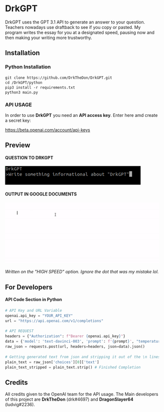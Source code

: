 # DrkGPT
DrkGPT uses the GPT 3.1 API to generate an answer to your question. Teachers nowadays use draftback to see if you copy or pasted. My program writes the essay for you at a designated speed, pausing now and then making your writing more trustworthy.
## Installation
### Python Installation
```
git clone https://github.com/DrkTheDon/DrkGPT.git
cd /DrkGPT/python
pip3 install -r requirements.txt
python3 main.py
```
### API USAGE
In order to use **DrkGPT** you need an **API access key**. Enter here amd create a secret key: 

https://beta.openai.com/account/api-keys

## Preview
#### QUESTION TO DRKGPT
![](https://github.com/DrkTheDon/DrkGPT/blob/main/github/Screenshot%20from%202023-01-24%2023-24-48.png)
#### OUTPUT IN GOOGLE DOCUMENTS
![](https://github.com/DrkTheDon/DrkGPT/blob/main/github/ezgif-2-b9f85f2fc1.gif)

*Written on the "HIGH SPEED" option. Ignore the dot that was my mistake lol.*

## For Developers

#### API Code Section in Python
```py
# API Key and URL Variable
openai.api_key = "YOUR_API_KEY"
url = "https://api.openai.com/v1/completions"

# API REQUEST
headers = {"Authorization": f"Bearer {openai.api_key}"}
data = {'model': 'text-davinci-003', 'prompt': f'{prompt}', "temperature": 0, "max_tokens": 2048}
raw_json = requests.post(url, headers=headers, json=data).json()

# Getting generated text from json and stripping it out of the \n lines.
plain_text = raw_json['choices'][0]['text']
plain_text_stripped = plain_text.strip() # Finished Completion
```

## Credits
All credits given to the OpenAI team for the API usage. 
The Main developers of this project are **DrkTheDon** (drk#4697) and **DragonSlayer64** (ludvig#2236).
